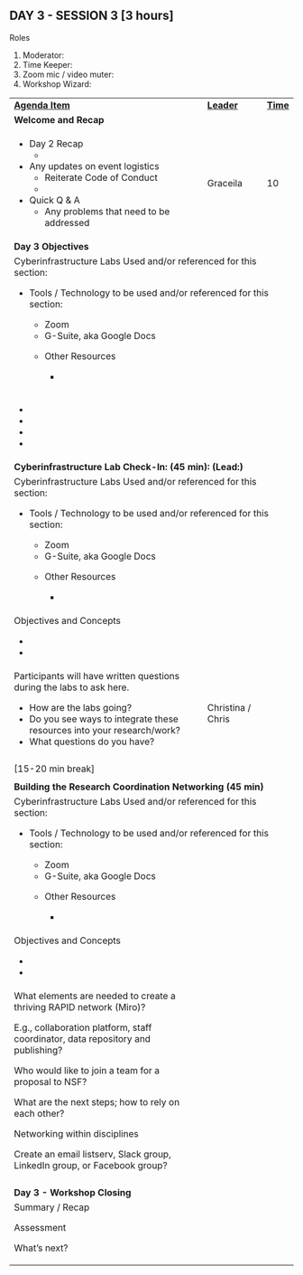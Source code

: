 ## DAY 3 - SESSION 3 [3 hours]

Roles
1. Moderator: 
2. Time Keeper:
3. Zoom mic / video muter:
4. Workshop Wizard: 

<table>
  <tr>
   <td><strong><span style="text-decoration:underline;">Agenda Item</span></strong>
   </td>
   <td><strong><span style="text-decoration:underline;">Leader</span></strong>
   </td>
   <td><strong><span style="text-decoration:underline;">Time</span></strong>
   </td>
  </tr>
  <tr>
   <td colspan="3" ><strong>Welcome and Recap</strong>
   </td>
  </tr>
  <tr>
   <td>
<ul>

<li>Day 2 Recap 
<ul>

<li>
</li> 
</ul>

<li>Any updates on event logistics 
<ul>

<li>Reiterate Code of Conduct

<li>
</li> 
</ul>

<li>Quick Q & A 
<ul>

<li>Any problems that need to be addressed
</li> 
</ul>
</li> 
</ul>
   </td>
   <td>Graceila
   </td>
   <td>10
   </td>
  </tr>
  <tr>
   <td colspan="3" ><strong>Day 3 Objectives</strong>
   </td>
  </tr>
  <tr>
   <td colspan="3" >Cyberinfrastructure Labs Used and/or referenced for this section:
<ul>

<li>

<p>
Tools / Technology to be used and/or referenced for this section:
<ul>

<li>Zoom

<li>G-Suite, aka Google Docs

<li>

<p>
Other Resources
<ul>

<li>
</li>
</ul>
</li>
</ul>
</li>
</ul>
   </td>
  </tr>
  <tr>
   <td>
<ul>

<li>


<li>

<li>

<li>
</li>
</ul>
   </td>
   <td>
   </td>
   <td>
   </td>
  </tr>
  <tr>
   <td colspan="3" ><strong>Cyberinfrastructure Lab Check-In: (45 min): (Lead:)</strong>
   </td>
  </tr>
  <tr>
   <td colspan="3" >Cyberinfrastructure Labs Used and/or referenced for this section:
<ul>

<li>

<p>
Tools / Technology to be used and/or referenced for this section:
<ul>

<li>Zoom

<li>G-Suite, aka Google Docs

<li>

<p>
Other Resources
<ul>

<li>
</li>
</ul>
</li>
</ul>
</li>
</ul>
   </td>
  </tr>
  <tr>
   <td>Objectives and Concepts
<ul>

<li>


<li>
</li>
</ul>
   </td>
   <td>
   </td>
   <td>
   </td>
  </tr>
  <tr>
   <td>Participants will have written questions during the labs to ask here.
<ul>

<li>How are the labs going?

<li>Do you see ways to integrate these resources into your research/work?

<li>What questions do you have?
</li>
</ul>
   </td>
   <td>Christina / Chris
   </td>
   <td>
   </td>
  </tr>
  <tr>
   <td>
   </td>
   <td>
   </td>
   <td>
   </td>
  </tr>
  <tr>
   <td colspan="3" >[15-20 min break]
   </td>
  </tr>
  <tr>
   <td>
   </td>
   <td>
   </td>
   <td>
   </td>
  </tr>
  <tr>
   <td colspan="3" ><strong>Building the Research Coordination Networking (45 min)</strong>
   </td>
  </tr>
  <tr>
   <td colspan="3" >Cyberinfrastructure Labs Used and/or referenced for this section:
<ul>

<li>

<p>
Tools / Technology to be used and/or referenced for this section:
<ul>

<li>Zoom

<li>G-Suite, aka Google Docs

<li>

<p>
Other Resources
<ul>

<li>
</li>
</ul>
</li>
</ul>
</li>
</ul>
   </td>
  </tr>
  <tr>
   <td>Objectives and Concepts
<ul>

<li>


<li>
</li>
</ul>
   </td>
   <td>
   </td>
   <td>
   </td>
  </tr>
  <tr>
   <td>What elements are needed to create a thriving RAPID network (Miro)? 
<p>
E.g., collaboration platform, staff coordinator, data repository and publishing?
<p>
Who would like to join a team for a proposal to NSF?
<p>
What are the next steps; how to rely on each other?
<p>
Networking within disciplines
<p>
Create an email listserv, Slack group, LinkedIn group, or Facebook group?
   </td>
   <td>
   </td>
   <td>
   </td>
  </tr>
  <tr>
   <td>
   </td>
   <td>
   </td>
   <td>
   </td>
  </tr>
  <tr>
   <td colspan="3" ><strong>Day 3 - Workshop Closing</strong>
   </td>
  </tr>
  <tr>
   <td>Summary / Recap
<p>
Assessment
<p>
What’s next?
   </td>
   <td>
   </td>
   <td>
   </td>
  </tr>
</table>
